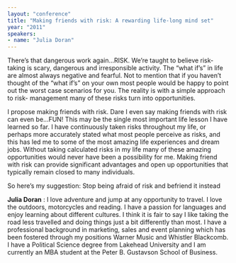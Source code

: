 ```yaml
---
layout: "conference"
title: "Making friends with risk: A rewarding life-long mind set"
year: "2011"
speakers:
- name: "Julia Doran"
---
```



There’s that dangerous work again…RISK. We’re taught to believe risk-taking is
scary, dangerous and irresponsible activity. The “what if’s” in life are
almost always negative and fearful. Not to mention that if you haven’t thought
of the “what if’s” on your own most people would be happy to point out the
worst case scenarios for you. The reality is with a simple approach to risk-
management many of these risks turn into opportunities.

I propose making friends with risk. Dare I even say making friends with risk
can even be…FUN! This may be the single most important life lesson I have
learned so far. I have continuously taken risks throughout my life, or perhaps
more accurately stated what most people perceive as risks, and this has led me
to some of the most amazing life experiences and dream jobs. Without taking
calculated risks in my life many of these amazing opportunities would never
have been a possibility for me. Making friend with risk can provide
significant advantages and open up opportunities that typically remain closed
to many individuals.

So here’s my suggestion: Stop being afraid of risk and befriend it instead

**Julia Doran** : I love adventure and jump at any opportunity to travel. I
love the outdoors, motorcycles and reading. I have a passion for languages and
enjoy learning about different cultures. I think it is fair to say I like
taking the road less travelled and doing things just a bit differently than
most. I have a professional background in marketing, sales and event planning
which has been fostered through my positions Warner Music and Whistler
Blackcomb. I have a Political Science degree from Lakehead University and I am
currently an MBA student at the Peter B. Gustavson School of Business.


[//]: # (Retrieved from https://web.archive.org/web/20210413201442/https://www.ideawave.ca/2011-conference/making-friends-with-risk-a-rewarding-life-long-mind-set)